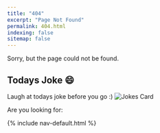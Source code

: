 ```yaml
---
title: "404"
excerpt: "Page Not Found"
permalink: 404.html
indexing: false
sitemap: false
---
```


Sorry, but the page could not be found.

## Todays Joke 😄 
Laugh at todays joke before you go :)
![Jokes Card](https://readme-jokes.vercel.app/api)

Are you looking for:

{% include nav-default.html %}
